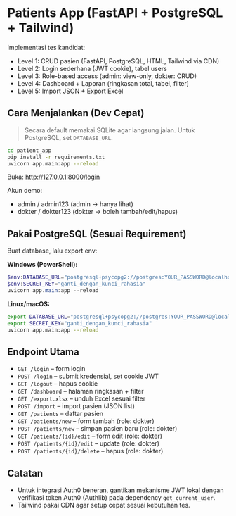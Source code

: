 # Patients App (FastAPI + PostgreSQL + Tailwind)

Implementasi tes kandidat:

- Level 1: CRUD pasien (FastAPI, PostgreSQL, HTML, Tailwind via CDN)
- Level 2: Login sederhana (JWT cookie), tabel users
- Level 3: Role-based access (admin: view-only, dokter: CRUD)
- Level 4: Dashboard + Laporan (ringkasan total, tabel, filter)
- Level 5: Import JSON + Export Excel

## Cara Menjalankan (Dev Cepat)

> Secara default memakai SQLite agar langsung jalan. Untuk PostgreSQL, set `DATABASE_URL`.

```bash
cd patient_app
pip install -r requirements.txt
uvicorn app.main:app --reload
```

Buka: http://127.0.0.1:8000/login

Akun demo:
- admin / admin123 (admin → hanya lihat)
- dokter / dokter123 (dokter → boleh tambah/edit/hapus)

## Pakai PostgreSQL (Sesuai Requirement)

Buat database, lalu export env:

**Windows (PowerShell):**
```powershell
$env:DATABASE_URL="postgresql+psycopg2://postgres:YOUR_PASSWORD@localhost:5432/hospital_db"
$env:SECRET_KEY="ganti_dengan_kunci_rahasia"
uvicorn app.main:app --reload
```

**Linux/macOS:**
```bash
export DATABASE_URL="postgresql+psycopg2://postgres:YOUR_PASSWORD@localhost:5432/hospital_db"
export SECRET_KEY="ganti_dengan_kunci_rahasia"
uvicorn app.main:app --reload
```

## Endpoint Utama

- `GET /login` – form login
- `POST /login` – submit kredensial, set cookie JWT
- `GET /logout` – hapus cookie
- `GET /dashboard` – halaman ringkasan + filter
- `GET /export.xlsx` – unduh Excel sesuai filter
- `POST /import` – import pasien (JSON list)
- `GET /patients` – daftar pasien
- `GET /patients/new` – form tambah (role: dokter)
- `POST /patients/new` – simpan pasien baru (role: dokter)
- `GET /patients/{id}/edit` – form edit (role: dokter)
- `POST /patients/{id}/edit` – update (role: dokter)
- `POST /patients/{id}/delete` – hapus (role: dokter)

## Catatan
- Untuk integrasi Auth0 beneran, gantikan mekanisme JWT lokal dengan verifikasi token Auth0 (Authlib) pada dependency `get_current_user`.
- Tailwind pakai CDN agar setup cepat sesuai kebutuhan tes.
